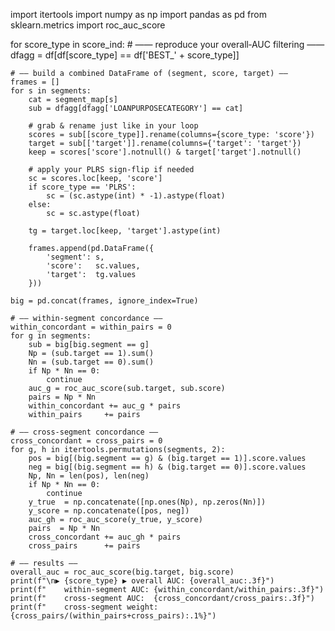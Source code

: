 import itertools
import numpy as np
import pandas as pd
from sklearn.metrics import roc_auc_score

for score_type in score_ind:
    # —— reproduce your overall‐AUC filtering ——
    dfagg = df[df[score_type] == df['BEST_' + score_type]]

    # —— build a combined DataFrame of (segment, score, target) ——
    frames = []
    for s in segments:
        cat = segment_map[s]
        sub = dfagg[dfagg['LOANPURPOSECATEGORY'] == cat]

        # grab & rename just like in your loop
        scores = sub[[score_type]].rename(columns={score_type: 'score'})
        target = sub[['target']].rename(columns={'target': 'target'})
        keep = scores['score'].notnull() & target['target'].notnull()

        # apply your PLRS sign‐flip if needed
        sc = scores.loc[keep, 'score']
        if score_type == 'PLRS':
            sc = (sc.astype(int) * -1).astype(float)
        else:
            sc = sc.astype(float)

        tg = target.loc[keep, 'target'].astype(int)

        frames.append(pd.DataFrame({
            'segment': s,
            'score':   sc.values,
            'target':  tg.values
        }))

    big = pd.concat(frames, ignore_index=True)

    # —— within‐segment concordance —— 
    within_concordant = within_pairs = 0
    for g in segments:
        sub = big[big.segment == g]
        Np = (sub.target == 1).sum()
        Nn = (sub.target == 0).sum()
        if Np * Nn == 0:
            continue
        auc_g = roc_auc_score(sub.target, sub.score)
        pairs = Np * Nn
        within_concordant += auc_g * pairs
        within_pairs     += pairs

    # —— cross‐segment concordance ——
    cross_concordant = cross_pairs = 0
    for g, h in itertools.permutations(segments, 2):
        pos = big[(big.segment == g) & (big.target == 1)].score.values
        neg = big[(big.segment == h) & (big.target == 0)].score.values
        Np, Nn = len(pos), len(neg)
        if Np * Nn == 0:
            continue
        y_true  = np.concatenate([np.ones(Np), np.zeros(Nn)])
        y_score = np.concatenate([pos, neg])
        auc_gh = roc_auc_score(y_true, y_score)
        pairs  = Np * Nn
        cross_concordant += auc_gh * pairs
        cross_pairs      += pairs

    # —— results —— 
    overall_auc = roc_auc_score(big.target, big.score)
    print(f"\n▶ {score_type} ▶ overall AUC: {overall_auc:.3f}")
    print(f"    within-segment AUC: {within_concordant/within_pairs:.3f}")
    print(f"    cross-segment AUC:  {cross_concordant/cross_pairs:.3f}")
    print(f"    cross-segment weight: {cross_pairs/(within_pairs+cross_pairs):.1%}")

